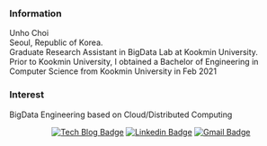### Information
Unho Choi <br>
Seoul, Republic of Korea. <br>
Graduate Research Assistant in BigData Lab at Kookmin University. <br>
Prior to Kookmin University, I obtained a Bachelor of Engineering in Computer Science from Kookmin University in Feb 2021 <br>

### Interest
BigData Engineering based on Cloud/Distributed Computing

<div align=center>
  
[![Tech Blog Badge](http://img.shields.io/badge/-Tec%20blog-1877f2?style=flat-square&logo=amazon&link=wooono.tistory.com)](wooono.tistory.com) 
[![Linkedin Badge](https://img.shields.io/badge/-LinkedIn-blue?style=flat-square&logo=Linkedin&logoColor=white&link=https://www.linkedin.com/in/unho-choi-9593871b4/)](https://www.linkedin.com/in/unho-choi-9593871b4/) 
[![Gmail Badge](https://img.shields.io/badge/Gmail-d14836?style=flat-square&logo=Gmail&logoColor=white&link=mailto:officialunho@gmail.com)](mailto:officialunho@gmail.com)
	
</div>
